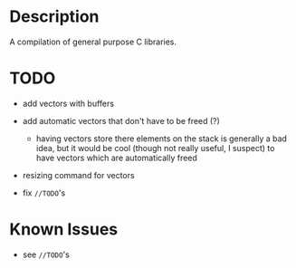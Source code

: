 # Description

A compilation of general purpose C libraries.

# TODO

- add vectors with buffers

- add automatic vectors that don't have to be freed (?)
	- having vectors store there elements on the stack is generally a bad
	  idea, but it would be cool (though not really useful, I suspect) to
	  have vectors which are automatically freed

- resizing command for vectors

- fix `//TODO`'s

# Known Issues

- see `//TODO`'s

